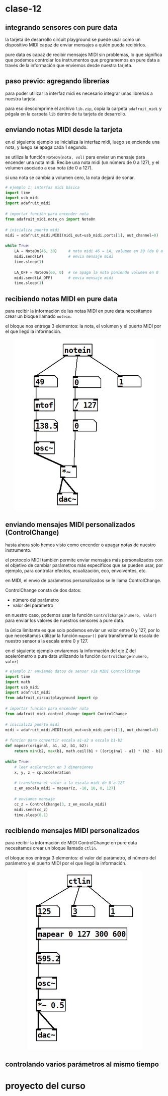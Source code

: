 # clase-12

## integrando sensores con pure data

la tarjeta de desarrollo circuit playground se puede usar como un dispositivo MIDI capaz de enviar mensajes a quién pueda recibirlos. 

pure data es capaz de recibir mensajes MIDI sin problemas, lo que significa que podemos controlar los instrumentos que programemos en pure data a través de la información que enviemos desde nuestra tarjeta.

## paso previo: agregando librerías

para poder utilizar la interfaz midi es necesario integrar unas librerías a nuestra tarjeta.

para eso descomprime el archivo `lib.zip`, copia la carpeta `adafruit_midi` y pégala en la carpeta `lib` dentro de tu tarjeta de desarrollo.

## enviando notas MIDI desde la tarjeta

en el siguiente ejemplo se inicializa la interfaz midi, luego se enciende una nota, y luego se apaga cada 1 segundo.

se utiliza la función `NoteOn(nota, vol)` para enviar un mensaje para encender una nota midi. Recibe una nota midi (un número de 0 a 127), y el volumen asociado a esa nota (de 0 a 127).

si una nota se cambia a volumen cero, la nota dejará de sonar.

```python
# ejemplo 1: interfaz midi básica
import time
import usb_midi
import adafruit_midi

# importar función para encender nota
from adafruit_midi.note_on import NoteOn

# inicializa puerto midi
midi = adafruit_midi.MIDI(midi_out=usb_midi.ports[1], out_channel=0)  

while True:
    LA = NoteOn(46, 30)     # nota midi 46 = LA, volumen en 30 (de 0 a 127)
    midi.send(LA)           # envia mensaje midi
    time.sleep(1)
    
    LA_OFF = NoteOn(60, 0)  # se apaga la nota poniendo volumen en 0
    midi.send(LA_OFF)       # envia mensaje midi
    time.sleep(1)
```

## recibiendo notas MIDI en pure data

para recibir la información de las notas MIDI en pure data necesitamos crear un bloque llamado `notein`.

el bloque nos entrega 3 elementos: la nota, el volumen y el puerto MIDI por el que llegó la información.

<p float="left" align="middle">
<img src="./imagenes/recibiendo-notas.png">
</p>

## enviando mensajes MIDI personalizados (ControlChange)

hasta ahora solo hemos visto como encender o apagar notas de nuestro instrumento.

el protocolo MIDI también permite enviar mensajes más personalizados con el objetivo de cambiar parámetros más específicos que se pueden usar, por ejemplo, para controlar efectos, ecualización, eco, envolventes, etc.

en MIDI, el envío de parámetros personalizados se le llama ControlChange.

ControlChange consta de dos datos:
- número del parámetro
- valor del parámetro

en nuestro caso, podemos usar la función `ControlChange(numero, valor)` para enviar los valores de nuestros sensores a pure data. 

la única limitante es que solo podemos enviar un valor entre 0 y 127, por lo que necesitamos utilizar la función `mapear()` para transformar la escala de nuestro sensor a la escala entre 0 y 127. 

en el siguiente ejemplo enviaremos la información del eje Z del acelerómetro a pure data utilizando la función `ControlChange(numero, valor)`

```python
# ejemplo 2: enviando datos de sensor via MIDI ControlChange
import time
import math
import usb_midi
import adafruit_midi
from adafruit_circuitplayground import cp

# importar función para encender nota
from adafruit_midi.control_change import ControlChange

# inicializa puerto midi
midi = adafruit_midi.MIDI(midi_out=usb_midi.ports[1], out_channel=0)  

# funcion para convertir escala a1-a2 a escala b1-b2
def mapear(original, a1, a2, b1, b2):
    return min(b2, max(b1, math.ceil(b1 + ((original - a1) * (b2 - b1) / (a2 - a1)))))

while True:
    # leer aceleracion en 3 dimensiones
    x, y, z = cp.acceleration

    # transforma el valor a la escala midi de 0 a 127
    z_en_escala_midi = mapear(z, -10, 10, 0, 127) 

    # enviamos mensaje
    cc_z = ControlChange(3, z_en_escala_midi)
    midi.send(cc_z)
    time.sleep(0.1)
```

## recibiendo mensajes MIDI personalizados

para recibir la información de MIDI ControlChange en pure data necesitamos crear un bloque llamado `ctlin`.

el bloque nos entrega 3 elementos: el valor del parámetro, el número del parámetro y el puerto MIDI por el que llegó la información.

<p float="left" align="middle">
<img src="./imagenes/recibiendo-cc.png">
</p>

## controlando varios parámetros al mismo tiempo

# proyecto del curso